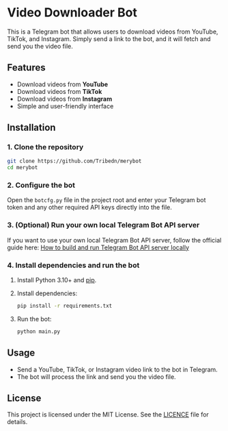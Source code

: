# Video Downloader Bot

This is a Telegram bot that allows users to download videos from YouTube, TikTok, and Instagram. Simply send a link to the bot, and it will fetch and send you the video file.

## Features

- Download videos from **YouTube**
- Download videos from **TikTok**
- Download videos from **Instagram**
- Simple and user-friendly interface

## Installation

### 1. Clone the repository

```bash
git clone https://github.com/Tribedn/merybot
cd merybot
```

### 2. Configure the bot

Open the `botcfg.py` file in the project root and enter your Telegram bot token and any other required API keys directly into the file.

### 3. (Optional) Run your own local Telegram Bot API server

If you want to use your own local Telegram Bot API server, follow the official guide here: [How to build and run Telegram Bot API server locally](https://tdlib.github.io/telegram-bot-api/build.html)

### 4. Install dependencies and run the bot

1. Install Python 3.10+ and [pip](https://pip.pypa.io/en/stable/).
2. Install dependencies:

    ```bash
    pip install -r requirements.txt
    ```

3. Run the bot:

    ```bash
    python main.py
    ```

## Usage

- Send a YouTube, TikTok, or Instagram video link to the bot in Telegram.
- The bot will process the link and send you the video file.

## License

This project is licensed under the MIT License. See the [LICENCE](LICENCE) file for details.
